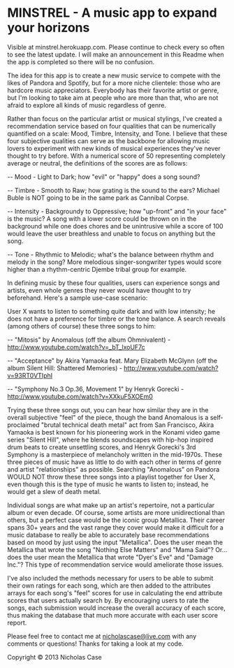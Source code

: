 MINSTREL - A music app to expand your horizons
==============================================

Visible at minstrel.herokuapp.com. Please continue to check every so often to see the latest update. I will make an announcement in this Readme when the app is completed so there will be no confusion.

The idea for this app is to create a new music service to compete with the likes of Pandora and Spotify, but for a more niche clientele: those who are hardcore music appreciators. Everybody has their favorite artist or genre, but I'm looking to take aim at people who are more than that, who are not afraid to explore all kinds of music regardless of genre.

Rather than focus on the particular artist or musical stylings, I've created a recommendation service based on four qualities that can be numerically quantified on a scale: Mood, Timbre, Intensity, and Tone. I believe that these four subjective qualities can serve as the backbone for allowing music lovers to experiment with new kinds of musical experiences they've never thought to try before. With a numerical score of 50 representing completely average or neutral, the definitions of the scores are as follows:

-- Mood - Light to Dark; how "evil" or "happy" does a song sound?

-- Timbre - Smooth to Raw; how grating is the sound to the ears? Michael Buble is NOT going to be in the same park as Cannibal Corpse.

-- Intensity - Backgroundy to Oppressive; how "up-front" and "in your face" is the music? A song with a lower score could be thrown on in the background while one does chores and be unintrusive while a score of 100 would leave the user breathless and unable to focus on anything but the song.

-- Tone - Rhythmic to Melodic; what's the balance between rhythm and melody in the song? More melodious singer-songwriter types would score higher than a rhythm-centric Djembe tribal group for example.

In defining music by these four qualities, users can experience songs and artists, even whole genres they never would have thought to try beforehand. Here's a sample use-case scenario:

User X wants to listen to something quite dark and with low intensity; he does not have a preference for timbre or the tone balance. A search reveals (among others of course) these three songs to him:

-- "Mitosis" by Anomalous (off the album Ohmnivalent) - http://www.youtube.com/watch?v=_bT_lxoUF7c

-- "Acceptance" by Akira Yamaoka feat. Mary Elizabeth McGlynn (off the album Silent Hill: Shattered Memories) - http://www.youtube.com/watch?v=93RT0VTIphI

-- "Symphony No.3 Op.36, Movement 1" by Henryk Gorecki - http://www.youtube.com/watch?v=XXkuF5XOEm0

Trying these three songs out, you can hear how similar they are in the overall subjective "feel" of the piece, though the band Anomalous is a self- proclaimed "brutal technical death metal" act from San Francisco, Akira Yamaoka is best known for his pioneering work in the Konami video game series "Silent Hill", where he blends soundscapes with hip-hop inspired drum beats to create unsettling scores, and Henryk Gorecki's 3rd Symphony is a masterpiece of melancholy written in the mid-1970s. These three pieces of music have as little to do with each other in terms of genre and artist "relationships" as possible. Searching "Anomalous" on Pandora WOULD NOT throw these three songs into a playlist together for User X, even though this is the type of music he wants to listen to; instead, he would get a slew of death metal.

Individual songs are what make up an artist's repertoire, not a particular album or even decade. Of course, some artists are more unidirectional than others, but a perfect case would be the iconic group Metallica. Their career spans 30+ years and the vast range they cover would make it difficult for a music database to really be able to accurately base recommendations based on mood by just using the input "Metallica". Does the user mean the Metallica that wrote the song "Nothing Else Matters" and "Mama Said"? Or... does the user mean the Metallica that wrote "Dyer's Eve" and "Damage Inc."? This type of recommendation service would ameliorate those issues.

I've also included the methods necessary for users to be able to submit their own ratings for each song, which are then added to the attributes arrays for each song's "feel" scores for use in calculating the end attribute scores that users actually search by. By encouraging users to rate the songs, each submission would increase the overall accuracy of each score, thus making the database that much more accurate with each user score report.

Please feel free to contact me at nicholascase@live.com with any comments or questions! Thanks for taking a look at my code.

Copyright © 2013 Nicholas Case
